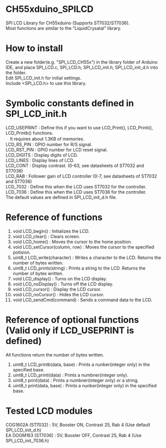 # CH55xduino_SPILCD
SPI LCD Library for CH55xduino (Supports ST7032/ST7036).<BR>
Most functions are similar to the "LiquidCrysatal" library.
# How to install
Create a new folder(e.g. "SPI_LCD_CH55x") in the library folder of Arduino IDE, and place SPI_LCD.c, SPI_LCD.h, SPI_LCD_init.h, SPI_LCD_init_d.h into the folder.<BR>
Edit SPI_LCD_init.h for initial settings.<BR>
Include <SPI_LCD.h> to use this library.
# Symbolic constants defined in SPI_LCD_init.h
LCD_USEPRINT : Define this if you want to use LCD_Print(), LCD_Printi(), LCD_Printb() functions. <BR>
　It requires about 1.3KB of memories.<BR>
LCD_RS_PIN : GPIO number for R/S signal.<BR>
LCD_RST_PIN : GPIO number for LCD reset signal.<BR>
LCD_DIGITS : Display digits of LCD.<BR>
LCD_LINES : Display lines of LCD.<BR>
LCD_CONT : Display contrast. (0-63, see datasheets of ST7032 and ST7036) <BR>
LCD_RAB : Follower gain of LCD controller (0-7, see datasheets of ST7032 and ST7036)<BR>
LCD_7032 : Define this when the LCD uses ST7032 for the controller.<BR>
LCD_7036 : Define this when the LCD uses ST7036 for the controller.<BR>
The default values are defined in SPI_LCD_init_d.h file.
# Reference of functions
1. void LCD_begin() : Initializes the LCD.
2. void LCD_clear() : Clears screen.
3. void LCD_home() : Moves the cursor to the home position.
4. void LCD_setCursor(column, row) : Moves the cursor to the specified potision.
5. uint8_t LCD_write(character) : Writes a character to the LCD. Returns the number of bytes written.
6. uint8_t LCD_prints(string) : Prints a string to the LCD. Returns the number of bytes written.
7. void LCD_display() : Turns on the LCD display.
8. void LCD_noDisplay() : Turns off the LCD display.
9. void LCD_cursor() : Display the LCD cursor.
10. void LCD_noCursor() : Hides the LCD cursor.
11. void LCD_sendCmd(command) : Sends a command data to the LCD.
# Reference of optional functions (Valid only if LCD_USEPRINT is defined)
All functions return the number of bytes written.
1. uint8_t LCD_printb(data, base) : Prints a nunber(integer only) in the specified base.
2. uint8_t LCD_printi(data) : Prints a numbner(integer only).
3. uint8_t print(data) : Prints a numbner(integer only) or a string.
4. uint8_t print(data, base) : Prints a nunber(integer only) in the specified base.
# Tested LCD modules
COG1602A (ST7032) : 5V, Booster ON, Contrast 25, Rab 4 (Use default SPI_LCD_init_d.h)<BR>
EA DOGM163 (ST7036) : 5V, Booster OFF, Contrast 25, Rab 4 (Use SPI_LCD_init_7036.h)
